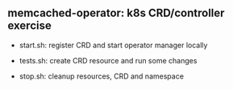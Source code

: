 ## memcached-operator: k8s CRD/controller exercise

* start.sh: register CRD and start operator manager locally

* tests.sh: create CRD resource and run some changes

* stop.sh: cleanup resources, CRD and namespace


